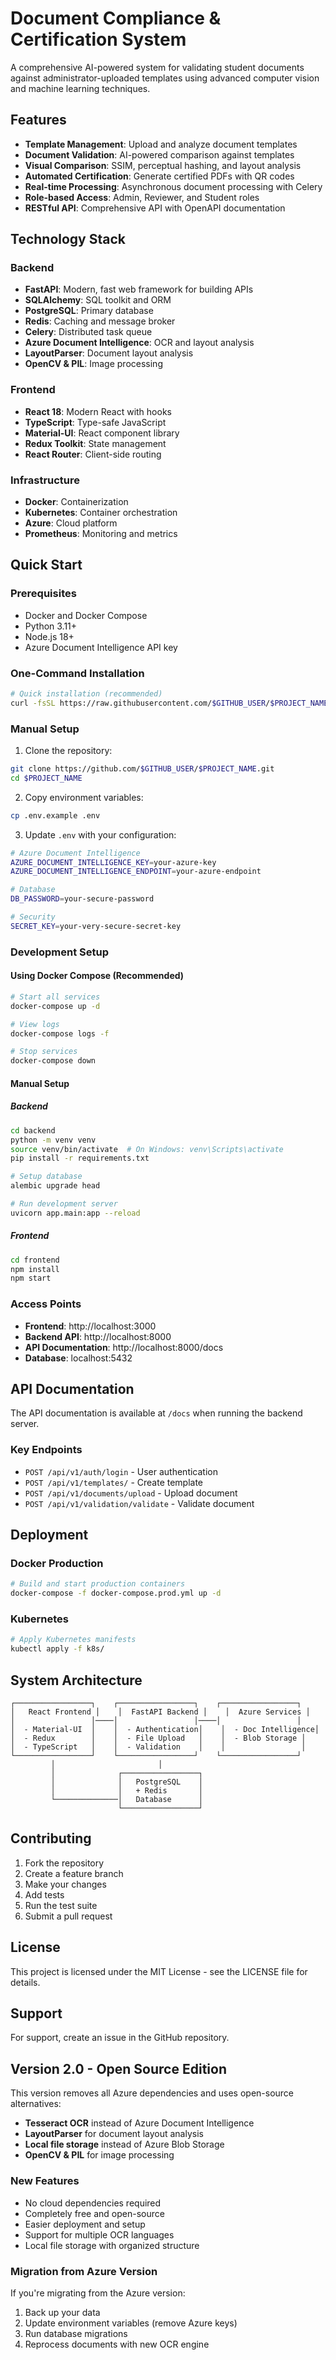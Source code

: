 # Document Compliance & Certification System

A comprehensive AI-powered system for validating student documents against administrator-uploaded templates using advanced computer vision and machine learning techniques.

## Features

- **Template Management**: Upload and analyze document templates
- **Document Validation**: AI-powered comparison against templates
- **Visual Comparison**: SSIM, perceptual hashing, and layout analysis
- **Automated Certification**: Generate certified PDFs with QR codes
- **Real-time Processing**: Asynchronous document processing with Celery
- **Role-based Access**: Admin, Reviewer, and Student roles
- **RESTful API**: Comprehensive API with OpenAPI documentation

## Technology Stack

### Backend
- **FastAPI**: Modern, fast web framework for building APIs
- **SQLAlchemy**: SQL toolkit and ORM
- **PostgreSQL**: Primary database
- **Redis**: Caching and message broker
- **Celery**: Distributed task queue
- **Azure Document Intelligence**: OCR and layout analysis
- **LayoutParser**: Document layout analysis
- **OpenCV & PIL**: Image processing

### Frontend
- **React 18**: Modern React with hooks
- **TypeScript**: Type-safe JavaScript
- **Material-UI**: React component library
- **Redux Toolkit**: State management
- **React Router**: Client-side routing

### Infrastructure
- **Docker**: Containerization
- **Kubernetes**: Container orchestration
- **Azure**: Cloud platform
- **Prometheus**: Monitoring and metrics

## Quick Start

### Prerequisites
- Docker and Docker Compose
- Python 3.11+
- Node.js 18+
- Azure Document Intelligence API key

### One-Command Installation

```bash
# Quick installation (recommended)
curl -fsSL https://raw.githubusercontent.com/$GITHUB_USER/$PROJECT_NAME/main/scripts/quickstart.sh | bash
```

### Manual Setup

1. Clone the repository:
```bash
git clone https://github.com/$GITHUB_USER/$PROJECT_NAME.git
cd $PROJECT_NAME
```

2. Copy environment variables:
```bash
cp .env.example .env
```

3. Update `.env` with your configuration:
```bash
# Azure Document Intelligence
AZURE_DOCUMENT_INTELLIGENCE_KEY=your-azure-key
AZURE_DOCUMENT_INTELLIGENCE_ENDPOINT=your-azure-endpoint

# Database
DB_PASSWORD=your-secure-password

# Security
SECRET_KEY=your-very-secure-secret-key
```

### Development Setup

#### Using Docker Compose (Recommended)
```bash
# Start all services
docker-compose up -d

# View logs
docker-compose logs -f

# Stop services
docker-compose down
```

#### Manual Setup

##### Backend
```bash
cd backend
python -m venv venv
source venv/bin/activate  # On Windows: venv\Scripts\activate
pip install -r requirements.txt

# Setup database
alembic upgrade head

# Run development server
uvicorn app.main:app --reload
```

##### Frontend
```bash
cd frontend
npm install
npm start
```

### Access Points

- **Frontend**: http://localhost:3000
- **Backend API**: http://localhost:8000
- **API Documentation**: http://localhost:8000/docs
- **Database**: localhost:5432

## API Documentation

The API documentation is available at `/docs` when running the backend server.

### Key Endpoints

- `POST /api/v1/auth/login` - User authentication
- `POST /api/v1/templates/` - Create template
- `POST /api/v1/documents/upload` - Upload document
- `POST /api/v1/validation/validate` - Validate document

## Deployment

### Docker Production

```bash
# Build and start production containers
docker-compose -f docker-compose.prod.yml up -d
```

### Kubernetes

```bash
# Apply Kubernetes manifests
kubectl apply -f k8s/
```

## System Architecture

```
┌─────────────────┐    ┌─────────────────┐    ┌─────────────────┐
│   React Frontend │    │  FastAPI Backend │    │  Azure Services │
│                 │────│                 │────│                 │
│  - Material-UI  │    │  - Authentication│    │  - Doc Intelligence│
│  - Redux        │    │  - File Upload   │    │  - Blob Storage │
│  - TypeScript   │    │  - Validation    │    │                 │
└─────────────────┘    └─────────────────┘    └─────────────────┘
         │                       │                       
         │              ┌─────────────────┐              
         │              │   PostgreSQL    │              
         │              │   + Redis       │              
         └──────────────│   Database      │              
                        └─────────────────┘              
```

## Contributing

1. Fork the repository
2. Create a feature branch
3. Make your changes
4. Add tests
5. Run the test suite
6. Submit a pull request

## License

This project is licensed under the MIT License - see the LICENSE file for details.

## Support

For support, create an issue in the GitHub repository.

## Version 2.0 - Open Source Edition

This version removes all Azure dependencies and uses open-source alternatives:

- **Tesseract OCR** instead of Azure Document Intelligence
- **LayoutParser** for document layout analysis
- **Local file storage** instead of Azure Blob Storage
- **OpenCV & PIL** for image processing

### New Features

- No cloud dependencies required
- Completely free and open-source
- Easier deployment and setup
- Support for multiple OCR languages
- Local file storage with organized structure

### Migration from Azure Version

If you're migrating from the Azure version:

1. Back up your data
2. Update environment variables (remove Azure keys)
3. Run database migrations
4. Reprocess documents with new OCR engine

